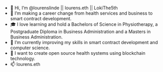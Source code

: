 - 👋 Hi, I’m @lourenslinde || lourens.eth || LokiThe5th
- 👀 I’m making a career change from health services and business to smart contract development.
- 🎓 I love learning and hold a Bachelors of Science in Physiotherapy, a Postgraduate Diploma in Business Administration and a Masters in Business Administration.
- 🌱 I’m currently improving my skills in smart contract development and computer science.
- 💞️ I want to create open source health systems using blockchain technology.
- 📫 lourens.eth

<!---
lokithe5th/lokithe5th is a ✨ special ✨ repository because its `README.md` (this file) appears on your GitHub profile.
You can click the Preview link to take a look at your changes.
--->
